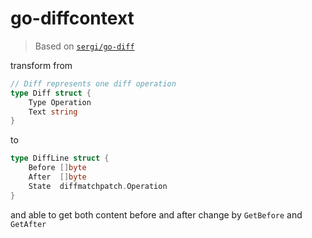 # go-diffcontext

> Based on [`sergi/go-diff`](https://github.com/sergi/go-diff)

transform from 
```go
// Diff represents one diff operation
type Diff struct {
	Type Operation
	Text string
}
```
to
```go
type DiffLine struct {
	Before []byte
	After  []byte
	State  diffmatchpatch.Operation
}
```

and able to get both content before and after change by `GetBefore` and `GetAfter`
